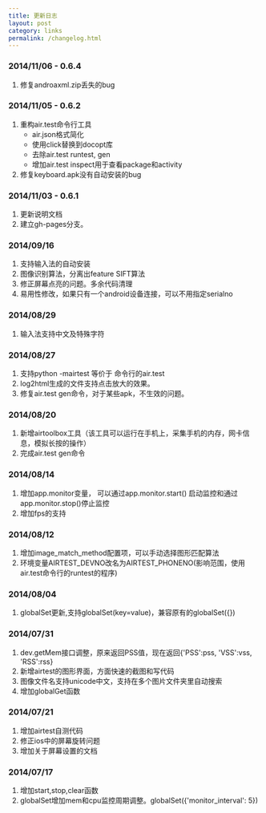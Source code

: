 ```yaml
---
title: 更新日志
layout: post
category: links
permalink: /changelog.html
---
```

### 2014/11/06 - 0.6.4
1. 修复androaxml.zip丢失的bug

### 2014/11/05 - 0.6.2
1. 重构air.test命令行工具
	- air.json格式简化
	- 使用click替换到docopt库
	- 去除air.test runtest, gen
	- 增加air.test inspect用于查看package和activity
2. 修复keyboard.apk没有自动安装的bug

### 2014/11/03 - 0.6.1
1. 更新说明文档
2. 建立gh-pages分支。

### 2014/09/16
1. 支持输入法的自动安装
2. 图像识别算法，分离出feature SIFT算法
3. 修正屏幕点亮的问题。多余代码清理
4. 易用性修改，如果只有一个android设备连接，可以不用指定serialno

### 2014/08/29
1. 输入法支持中文及特殊字符

### 2014/08/27
1. 支持python -mairtest 等价于 命令行的air.test
2. log2html生成的文件支持点击放大的效果。
3. 修复air.test gen命令，对于某些apk，不生效的问题。

### 2014/08/20
1. 新增airtoolbox工具（该工具可以运行在手机上，采集手机的内存，网卡信息，模拟长按的操作）
2. 完成air.test gen命令

### 2014/08/14
1. 增加app.monitor变量， 可以通过app.monitor.start() 启动监控和通过app.monitor.stop()停止监控
2. 增加fps的支持

### 2014/08/12
1. 增加image_match_method配置项，可以手动选择图形匹配算法
2. 环境变量AIRTEST_DEVNO改名为AIRTEST_PHONENO(影响范围，使用air.test命令行的runtest的程序)

### 2014/08/04
1. globalSet更新,支持globalSet(key=value)，兼容原有的globalSet({})

### 2014/07/31
1. dev.getMem接口调整，原来返回PSS值，现在返回{'PSS':pss, 'VSS':vss, 'RSS':rss}
2. 新增airtest的图形界面，方面快速的截图和写代码
3. 图像文件名支持unicode中文，支持在多个图片文件夹里自动搜索
4. 增加globalGet函数

### 2014/07/21
1. 增加airtest自测代码
2. 修正ios中的屏幕旋转问题
3. 增加关于屏幕设置的文档

### 2014/07/17
1. 增加start,stop,clear函数
1. globalSet增加mem和cpu监控周期调整。globalSet({'monitor_interval': 5})
